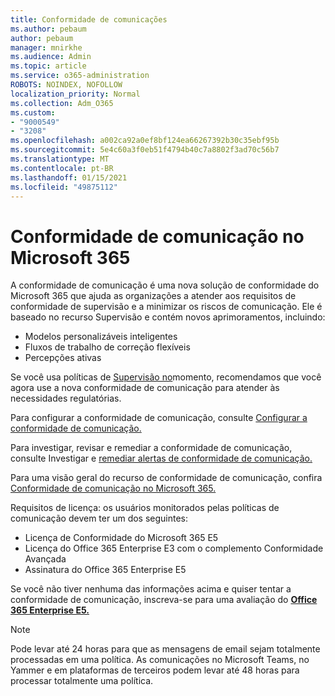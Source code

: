 ```yaml
---
title: Conformidade de comunicações
ms.author: pebaum
author: pebaum
manager: mnirkhe
ms.audience: Admin
ms.topic: article
ms.service: o365-administration
ROBOTS: NOINDEX, NOFOLLOW
localization_priority: Normal
ms.collection: Adm_O365
ms.custom:
- "9000549"
- "3208"
ms.openlocfilehash: a002ca92a0ef8bf124ea66267392b30c35ebf95b
ms.sourcegitcommit: 5e4c60a3f0eb51f4794b40c7a8802f3ad70c56b7
ms.translationtype: MT
ms.contentlocale: pt-BR
ms.lasthandoff: 01/15/2021
ms.locfileid: "49875112"
---
```

# <a name="communication-compliance-in-microsoft-365"></a>Conformidade de comunicação no Microsoft 365

A conformidade de comunicação é uma nova solução de conformidade do Microsoft 365 que ajuda as organizações a atender aos requisitos de conformidade de supervisão e a minimizar os riscos de comunicação. Ele é baseado no recurso Supervisão e contém novos aprimoramentos, incluindo:

- Modelos personalizáveis inteligentes
- Fluxos de trabalho de correção flexíveis
- Percepções ativas

Se você usa políticas de [Supervisão no](https://docs.microsoft.com/microsoft-365/compliance/supervision-policies)momento, recomendamos que você agora use a nova conformidade de comunicação para atender às necessidades regulatórias.

Para configurar a conformidade de comunicação, consulte [Configurar a conformidade de comunicação.](https://docs.microsoft.com/microsoft-365/compliance/communication-compliance-configure)

Para investigar, revisar e remediar a conformidade de comunicação, consulte Investigar e [remediar alertas de conformidade de comunicação.](https://docs.microsoft.com/microsoft-365/compliance/communication-compliance-investigate-remediate)

Para uma visão geral do recurso de conformidade de comunicação, confira [Conformidade de comunicação no Microsoft 365.](https://docs.microsoft.com/microsoft-365/compliance/communication-compliance)

Requisitos de licença: os usuários monitorados pelas políticas de comunicação devem ter um dos seguintes:

- Licença de Conformidade do Microsoft 365 E5
- Licença do Office 365 Enterprise E3 com o complemento Conformidade Avançada
- Assinatura do Office 365 Enterprise E5

Se você não tiver nenhuma das informações acima e quiser tentar a conformidade de comunicação, inscreva-se para uma avaliação do **[Office 365 Enterprise E5.](https://go.microsoft.com/fwlink/p/?LinkID=698279)**

> [!NOTE]
> Pode levar até 24 horas para que as mensagens de email sejam totalmente processadas em uma política. As comunicações no Microsoft Teams, no Yammer e em plataformas de terceiros podem levar até 48 horas para processar totalmente uma política.
